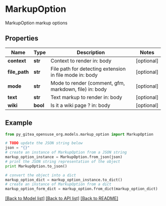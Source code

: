 # MarkupOption

MarkupOption markup options

## Properties

Name | Type | Description | Notes
------------ | ------------- | ------------- | -------------
**context** | **str** | Context to render  in: body | [optional] 
**file_path** | **str** | File path for detecting extension in file mode  in: body | [optional] 
**mode** | **str** | Mode to render (comment, gfm, markdown, file)  in: body | [optional] 
**text** | **str** | Text markup to render  in: body | [optional] 
**wiki** | **bool** | Is it a wiki page ?  in: body | [optional] 

## Example

```python
from py_gitea_opensuse_org.models.markup_option import MarkupOption

# TODO update the JSON string below
json = "{}"
# create an instance of MarkupOption from a JSON string
markup_option_instance = MarkupOption.from_json(json)
# print the JSON string representation of the object
print MarkupOption.to_json()

# convert the object into a dict
markup_option_dict = markup_option_instance.to_dict()
# create an instance of MarkupOption from a dict
markup_option_form_dict = markup_option.from_dict(markup_option_dict)
```
[[Back to Model list]](../README.md#documentation-for-models) [[Back to API list]](../README.md#documentation-for-api-endpoints) [[Back to README]](../README.md)


